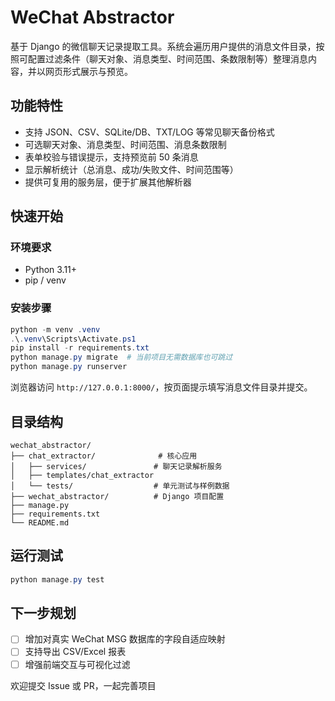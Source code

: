 # WeChat Abstractor

基于 Django 的微信聊天记录提取工具。系统会遍历用户提供的消息文件目录，按照可配置过滤条件（聊天对象、消息类型、时间范围、条数限制等）整理消息内容，并以网页形式展示与预览。

## 功能特性
- 支持 JSON、CSV、SQLite/DB、TXT/LOG 等常见聊天备份格式
- 可选聊天对象、消息类型、时间范围、消息条数限制
- 表单校验与错误提示，支持预览前 50 条消息
- 显示解析统计（总消息、成功/失败文件、时间范围等）
- 提供可复用的服务层，便于扩展其他解析器

## 快速开始

### 环境要求
- Python 3.11+
- pip / venv

### 安装步骤
```powershell
python -m venv .venv
.\.venv\Scripts\Activate.ps1
pip install -r requirements.txt
python manage.py migrate  # 当前项目无需数据库也可跳过
python manage.py runserver
```

浏览器访问 `http://127.0.0.1:8000/`，按页面提示填写消息文件目录并提交。

## 目录结构
```
wechat_abstractor/
├── chat_extractor/              # 核心应用
│   ├── services/               # 聊天记录解析服务
│   ├── templates/chat_extractor
│   └── tests/                  # 单元测试与样例数据
├── wechat_abstractor/          # Django 项目配置
├── manage.py
├── requirements.txt
└── README.md
```

## 运行测试
```powershell
python manage.py test
```

## 下一步规划
- [ ] 增加对真实 WeChat MSG 数据库的字段自适应映射
- [ ] 支持导出 CSV/Excel 报表
- [ ] 增强前端交互与可视化过滤

欢迎提交 Issue 或 PR，一起完善项目
